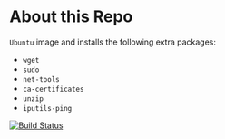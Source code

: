 # About this Repo

`Ubuntu` image and installs the following extra packages:

- `wget`
- `sudo`
- `net-tools`
- `ca-certificates`
- `unzip`
- `iputils-ping`

[![Build Status](https://travis-ci.org/vla/docker-ubuntu.svg?branch=master)](https://travis-ci.org/vla/docker-ubuntu)